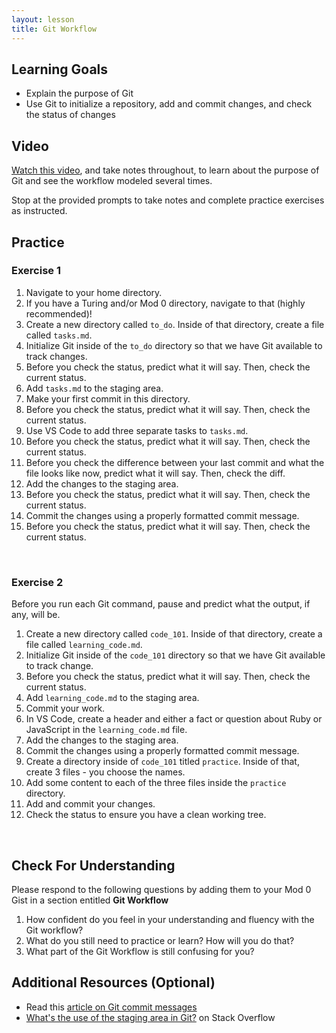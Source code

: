 ```yaml
---
layout: lesson
title: Git Workflow
---
```


## Learning Goals

- Explain the purpose of Git
- Use Git to initialize a repository, add and commit changes, and check the status of changes

## Video

<a href="https://www.loom.com/share/a91528960d4f448aa02658e1c9f98fdb" target="_blank">Watch this video</a>, and take notes throughout, to learn about the purpose of Git and see the workflow modeled several times. 

Stop at the provided prompts to take notes and complete practice exercises as instructed.

## Practice

<div class="s-card">
  <h3>Exercise 1</h3>
  <ol>
    <li>Navigate to your home directory.</li>
    <li>If you have a Turing and/or Mod 0 directory, navigate to that (highly recommended)!</li>
    <li>Create a new directory called <code>to_do</code>. Inside of that directory, create a file called <code>tasks.md</code>.</li>
    <li>Initialize Git inside of the <code>to_do</code> directory so that we have Git available to track changes.</li>
    <li>Before you check the status, predict what it will say. Then, check the current status.</li>
    <li>Add <code>tasks.md</code> to the staging area.</li>
    <li>Make your first commit in this directory.</li>
    <li>Before you check the status, predict what it will say. Then, check the current status.</li>
    <li>Use VS Code to add three separate tasks to <code>tasks.md</code>.</li>
    <li>Before you check the status, predict what it will say. Then, check the current status.</li>
    <li>Before you check the difference between your last commit and what the file looks like now, predict what it will say. Then, check the diff.</li>
    <li>Add the changes to the staging area.</li>
    <li>Before you check the status, predict what it will say. Then, check the current status.</li>
    <li>Commit the changes using a properly formatted commit message.</li>
    <li>Before you check the status, predict what it will say. Then, check the current status.</li>
  </ol>
</div>
<br>

<div class="s-card">
  <h3>Exercise 2</h3>
  <p>Before you run each Git command, pause and predict what the output, if any, will be.</p>
  <ol>
    <li>Create a new directory called <code>code_101</code>. Inside of that directory, create a file called <code>learning_code.md</code>.</li>
    <li>Initialize Git inside of the <code>code_101</code> directory so that we have Git available to track change.</li>
    <li>Before you check the status, predict what it will say. Then, check the current status.</li>
    <li>Add <code>learning_code.md</code> to the staging area.</li>
    <li>Commit your work.</li>
    <li>In VS Code, create a header and either a fact or question about Ruby or JavaScript in the  <code>learning_code.md</code> file.</li>
    <li>Add the changes to the staging area.</li>
    <li>Commit the changes using a properly formatted commit message.</li>
    <li>Create a directory inside of <code>code_101</code> titled <code>practice</code>. Inside of that, create 3 files - you choose the names.</li>
    <li>Add some content to each of the three files inside the <code>practice</code> directory.</li>
    <li>Add and commit your changes.</li>
    <li>Check the status to ensure you have a clean working tree.</li>
  </ol>
</div>
<br>


## Check For Understanding

Please respond to the following questions by adding them to your Mod 0 Gist in a section entitled **Git Workflow**

1. How confident do you feel in your understanding and fluency with the Git workflow?
1. What do you still need to practice or learn? How will you do that?
1. What part of the Git Workflow is still confusing for you?

## Additional Resources (Optional)

- Read this <a href="https://chris.beams.io/posts/git-commit/" target="_blank">article on Git commit messages</a>
- <a href="https://stackoverflow.com/questions/49228209/whats-the-use-of-the-staging-area-in-git" target="_blank">What's the use of the staging area in Git?</a> on Stack Overflow


<br><br>

